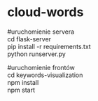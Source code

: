 # cloud-words

#uruchomienie servera  
cd flask-server  
pip install -r requirements.txt  
python runserver.py  

#uruchomienie frontów  
cd keywords-visualization  
npm install  
npm start  
